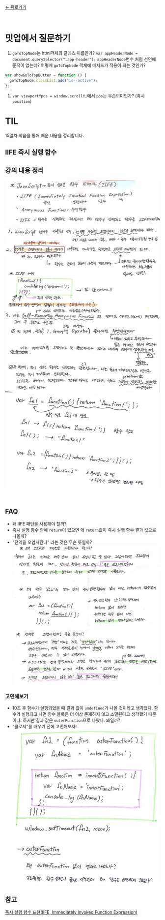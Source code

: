 [← 뒤로가기](./README.md)

<br/>

# 밋업에서 질문하기

1. `goToTopNode`는 html객체의 클래스 이름인가?
   `var appHeaderNode = document.querySelector(".app-header");` `appHeaderNode`변수 처럼 선언해 준적이 없는데? 어떻게 `goToTopNode` 객체에 메서드가 적용이 되는 것인가?

```js
var showGoToTopButton = function () {
  goToTopNode.classList.add("is--active");
};
```

1. `var viewportYpos = window.scrollY;`에서 `pos`는 무슨의미인가? (혹시 `position`)

# TIL

15일차 학습을 통해 배운 내용을 정리합니다.

## IIFE 즉시 실행 함수

## 강의 내용 정리

![](./assets/D15_TIL_attached_file1.jpg)
![](./assets/D15_TIL_attached_file2.jpg)

<br>

## FAQ

- 왜 IIFE 패턴을 사용해야 할까?
- 즉시 실행 함수 안에 `return`이 있으면 왜 `return`값이 즉시 실행 함수 결과 값으로 나올까?
- "전역을 오염시킨다" 라는 것은 무슨 뜻일까?
  ![](./assets/D15_TIL_attached_file3.jpg)

### 고민해보기

- 10초 후 함수가 실행되었을 때 결과 값이 `undefined`가 나올 것이라고 생각했다. 함수가 실행되고 나면 함수 블록은 더 이상 존재하지 않고 소멸된다고 생각했기 때문이다. 하지만 결과 값은 `outerFunction`으로 나왔다. 왜일까?
- "클로저"를 배우기 전에 고민해보자!
  ![](./assets/D15_TIL_attached_file4.jpg)

## 참고

[즉시 실행 함수 표현(IIFE, Immediately Invoked Function Expression)](https://developer.mozilla.org/en-US/docs/Glossary/IIFE)
